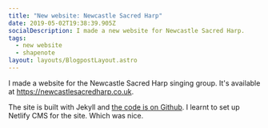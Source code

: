 ```yaml
---
title: "New website: Newcastle Sacred Harp"
date: 2019-05-02T19:38:39.905Z
socialDescription: I made a new website for Newcastle Sacred Harp.
tags:
  - new website
  - shapenote
layout: layouts/BlogpostLayout.astro
---
```


I made a website for the Newcastle Sacred Harp singing group. It's available at <https://newcastlesacredharp.co.uk>.

The site is built with Jekyll and [the code is on Github](https://github.com/newcastle-shapenote/newcastle-shapenote-website). I learnt to set up Netlify CMS for the site. Which was nice.
